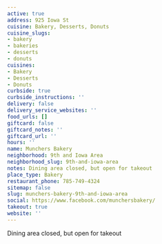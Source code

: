```yaml
---
active: true
address: 925 Iowa St
cuisine: Bakery, Desserts, Donuts
cuisine_slugs:
- bakery
- bakeries
- desserts
- donuts
cuisines:
- Bakery
- Desserts
- Donuts
curbside: true
curbside_instructions: ''
delivery: false
delivery_service_websites: ''
food_urls: []
giftcard: false
giftcard_notes: ''
giftcard_url: ''
hours: ''
name: Munchers Bakery
neighborhood: 9th and Iowa Area
neighborhood_slug: 9th-and-iowa-area
notes: Dining area closed, but open for takeout
place_type: Bakery
restaurant_phone: 785-749-4324
sitemap: false
slug: munchers-bakery-9th-and-iowa-area
social: https://www.facebook.com/munchersbakery/
takeout: true
website: ''
---
```


Dining area closed, but open for takeout